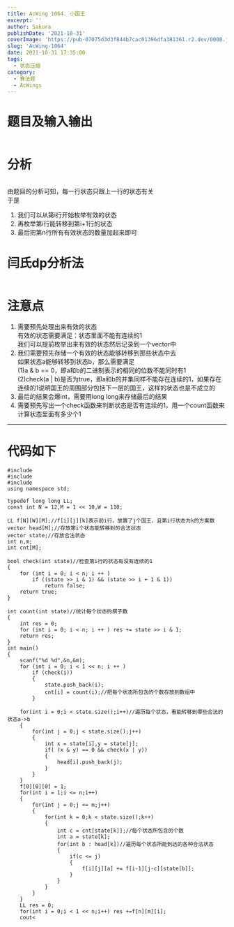 ```yaml
---
title: AcWing 1064. 小国王
excerpt: '' 
author: Sakura
publishDate: '2021-10-31'
coverImage: 'https://pub-07075d3d3f844b7cac01396dfa381361.r2.dev/0000.jpg.jpeg' 
slug: 'AcWing-1064'
date: 2021-10-31 17:35:00
tags:
  - 状态压缩
category:
  - 算法题
  - AcWings
---
```

<!-- wp:heading {"level":1} -->

<h1>题目及输入输出</h1>
<!-- /wp:heading -->

<!-- wp:image {"id":168,"sizeSlug":"large","linkDestination":"none"} -->

<figure class="wp-block-image size-large"><img src="http://106.14.114.97/wp-content/uploads/2021/09/image-1024x559.png" alt="" class="wp-image-168"/></figure>
<!-- /wp:image -->

<!-- wp:heading {"level":1} -->

<h1><span class="has-inline-color has-vivid-red-color">分析</span></h1>
<!-- /wp:heading -->

<!-- wp:image {"id":169,"sizeSlug":"large","linkDestination":"none"} -->

<figure class="wp-block-image size-large"><img src="http://106.14.114.97/wp-content/uploads/2021/09/2-1-1024x458.png" alt="" class="wp-image-169"/></figure>
<!-- /wp:image -->

<!-- wp:paragraph -->

<p>由题目的分析可知，每一行状态只跟上一行的状态有关<br>于是</p>
<!-- /wp:paragraph -->

<!-- wp:list {"ordered":true} -->

<ol><li>我们可以从第i行开始枚举有效的状态</li><li>再枚举第i行能转移到第i+1行的状态</li><li>最后把第n行所有有效状态的数量加起来即可</li></ol>
<!-- /wp:list -->

<!-- wp:heading {"level":1} -->

<h1>闫氏dp分析法</h1>
<!-- /wp:heading -->

<!-- wp:image {"id":170,"sizeSlug":"large","linkDestination":"none"} -->

<figure class="wp-block-image size-large"><img src="http://106.14.114.97/wp-content/uploads/2021/09/3-1-1024x626.png" alt="" class="wp-image-170"/></figure>
<!-- /wp:image -->

<!-- wp:heading {"level":1} -->

<h1>注意点</h1>
<!-- /wp:heading -->

<!-- wp:list {"ordered":true} -->

<ol><li>需要预先处理出来有效的状态<br>有效的状态需要满足：状态里面不能有连续的1<br>我们可以提前枚举出来有效的状态然后记录到一个vector中</li><li>我们需要预先存储一个有效的状态能够转移到那些状态中去<br>如果状态a能够转移到状态b，那么需要满足<br>(1)a & b == 0，即a和b的二进制表示的相同的位数不能同时有1<br>(2)check(a | b)是否为true，即a和b的并集同样不能存在连续的1，如果存在连续的1说明国王的周围部分包括下一层的国王，这样的状态也是不成立的</li><li>最后的结果会爆int，需要用long long来存储最后的结果</li><li>需要预先写出一个check函数来判断状态是否有连续的1，用一个count函数来计算状态里面有多少个1</li></ol>
<!-- /wp:list -->

<!-- wp:separator -->

<hr class="wp-block-separator"/>
<!-- /wp:separator -->

<!-- wp:heading {"level":1} -->

<h1>代码如下</h1>
<!-- /wp:heading -->

<!-- wp:code -->

<pre class="wp-block-code"><code>#include <iostream>
#include <algorithm>
#include <vector>
using namespace std;

typedef long long LL;
const int N = 12,M = 1 << 10,W = 110;

LL f[N][W][M];//f[i][j][k]表示前i行，放置了j个国王，且第i行状态为k的方案数
vector<int> head[M];//存放第i个状态能转移到的合法状态
vector<int> state;//存放合法状态
int n,m;
int cnt[M];

bool check(int state)//检查第i行的状态有没有连续的1
{
    for (int i = 0; i < n; i ++ )
        if ((state >> i & 1) && (state >> i + 1 & 1))
            return false;
    return true;
}

int count(int state)//统计每个状态的棋子数
{
    int res = 0;
    for (int i = 0; i < n; i ++ ) res += state >> i & 1;
    return res;
}
int main()
{
    scanf("%d %d",&n,&m);
    for (int i = 0; i < 1 << n; i ++ )
        if (check(i))
        {
            state.push_back(i);
            cnt[i] = count(i);//把每个状态所包含的个数存放到数组中
        }

    for(int i = 0;i < state.size();i++)//遍历每个状态，看能转移到哪些合法的状态a->b
    {
        for(int j = 0;j < state.size();j++)
        {
            int x = state[i],y = state[j];
            if( (x & y) == 0 && check(x | y))
            {
                head[i].push_back(j);
            }
        }
    }
    f[0][0][0] = 1;
    for(int i = 1;i <= n;i++)
    {
        for(int j = 0;j <= m;j++)
        {
            for(int k = 0;k < state.size();k++)
            {
                int c = cnt[state[k]];//每个状态所包含的个数
                int a = state[k];
                for(int b : head[k])//遍历每个状态所能到达的各种合法状态
                {
                    if(c <= j)
                    {
                        f[i][j][a] += f[i-1][j-c][state[b]];
                    }
                }
            }
        }
    }
    LL res = 0;
    for(int i = 0;i < 1 << n;i++) res +=f[n][m][i];
    cout<<res;
    //或者是把i <= n 改成 i <= n+1这样最后一行的下一行的状态全为0
    //对应f[n+1][m][0]就是所有的方案数

    return 0;

}</code></pre>

<!-- /wp:code -->
